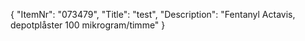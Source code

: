{
  "ItemNr": "073479",
  "Title": "test",
  "Description": "Fentanyl Actavis, depotplåster 100 mikrogram/timme"
}
